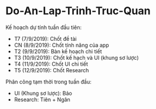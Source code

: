 # Do-An-Lap-Trinh-Truc-Quan
Kế hoạch dự tính tuần đầu tiên:
- T7 (7/9/2019): Chốt đề tài
- CN (8/9/2019): Chốt tính năng của app
- T2 (9/9/2019): Bàn kế hoạch chi tiết
- T3 (10/9/2019): Chốt kế hạch và UI (khung sơ lược)
- T4 (11/9/2019): Chốt UI chi tiết 
- T5 (12/9/2019): Chốt Research

Phân công tạm thời trong tuần đầu:
+ UI (Khung sơ lược): Bảo
+ Research: Tiên + Ngân
